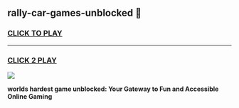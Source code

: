 
## rally-car-games-unblocked 👋
<h3>
<a href="https://premium.freeplayer.one?title=rally-car-games-unblocked&ref=14F">CLICK TO PLAY</a></h3>
<hr>

<h3>
<a href="https://premium.freeplayer.one?title=rally-car-games-unblocked&ref=14F">CLICK 2 PLAY</a>
  
</h3>

<a href="https://premium.freeplayer.one?title=rally-car-games-unblocked&ref=12F/"><img src="https://clearcache.store/games.png"></a>


**worlds hardest game unblocked: Your Gateway to Fun and Accessible Online Gaming**
